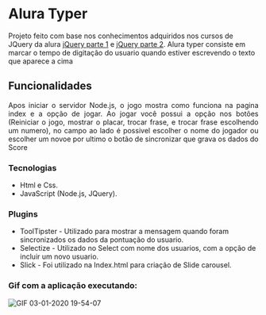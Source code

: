 
<h1>Alura Typer</h1>

<p>Projeto feito com base nos conhecimentos adquiridos nos cursos de JQuery da alura <a href="https://www.alura.com.br/curso-online-jquery-a-biblioteca-do-mercado">jQuery parte 1</a> e <a href="https://www.alura.com.br/curso-online-jquery-a-biblioteca-do-mercado-parte-2">jQuery parte 2</a>. Alura typer consiste em marcar o tempo de digitação do usuario quando estiver escrevendo o texto que aparece a cima</p>

<h2>Funcionalidades</h2>

<p align="justify">Apos iniciar o servidor Node.js, o jogo mostra como funciona na pagina index e a opção de jogar. Ao jogar você possui a opção nos botões (Reiniciar o jogo, mostrar o placar, trocar frase, e trocar frase escolhendo um numero), no campo ao lado é possivel escolher o nome do jogador ou escolher um novoe por ultimo o botão de sincronizar que grava os dados do Score </p>

<h3>Tecnologias</h3>

- Html e Css.
- JavaScript (Node.js, JQuery).

<h3>Plugins</h3>

- ToolTipster - Utilizado para mostrar a mensagem quando foram sincronizados os dados da pontuação do usuario.
- Selectize - Utilizado no Select com nome dos usuarios, com a opção de incluir um novo usuario.
- Slick - Foi utilizado na Index.html para criação de Slide carousel. 

<h3>Gif com a aplicação executando:</h3>

![GIF 03-01-2020 19-54-07](https://user-images.githubusercontent.com/42179077/71754076-810d6480-2e63-11ea-8b60-77f1960d6d9c.gif)

